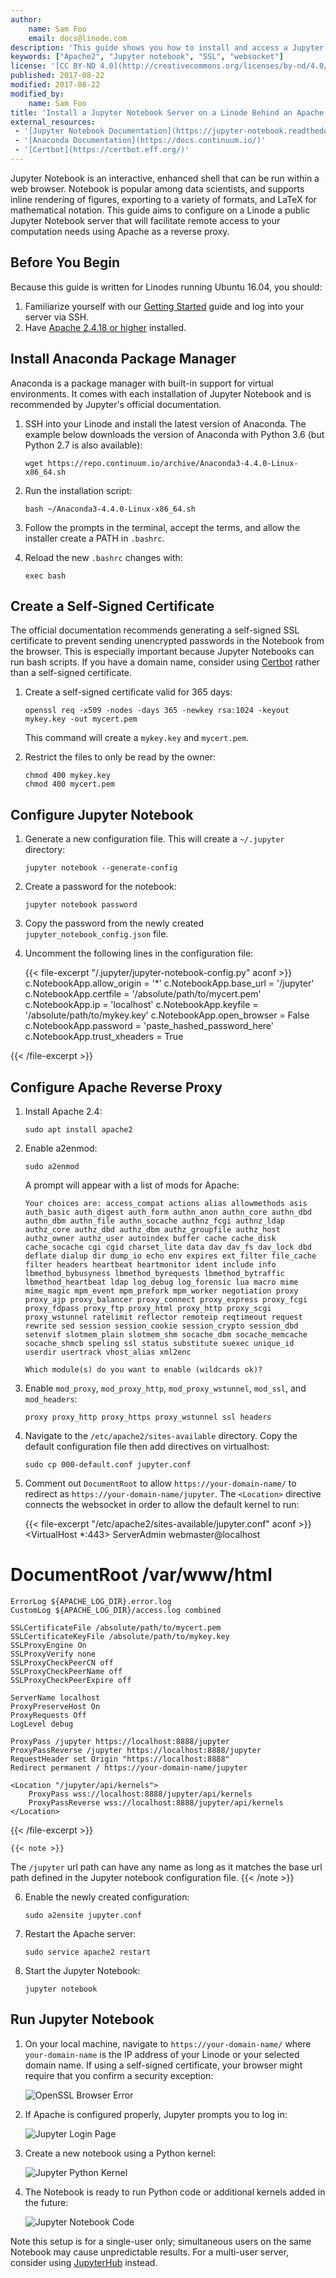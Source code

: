 ```yaml
---
author:
    name: Sam Foo 
    email: docs@linode.com
description: 'This guide shows you how to install and access a Jupyter notebook on a Linode remotely and securely through an Apache reverse proxy.'
keywords: ["Apache2", "Jupyter notebook", "SSL", "websocket"]
license: '[CC BY-ND 4.0](http://creativecommons.org/licenses/by-nd/4.0/)'
published: 2017-08-22
modified: 2017-08-22
modified_by:
    name: Sam Foo
title: 'Install a Jupyter Notebook Server on a Linode Behind an Apache Reverse Proxy'
external_resources:
 - '[Jupyter Notebook Documentation](https://jupyter-notebook.readthedocs.io/en/stable/)'
 - '[Anaconda Documentation](https://docs.continuum.io/)'
 - '[Certbot](https://certbot.eff.org/)'
---
```


Jupyter Notebook is an interactive, enhanced shell that can be run within a web browser. Notebook is popular among data scientists, and supports inline rendering of figures, exporting to a variety of formats, and LaTeX for mathematical notation. This guide aims to configure on a Linode a public Jupyter Notebook server that will facilitate remote access to your computation needs using Apache as a reverse proxy. 

## Before You Begin

Because this guide is written for Linodes running Ubuntu 16.04, you should:

1.  Familiarize yourself with our [Getting Started](/docs/getting-started) guide and log into your server via SSH.
2.  Have [Apache 2.4.18 or higher](https://help.ubuntu.com/lts/serverguide/httpd.html) installed.

## Install Anaconda Package Manager

Anaconda is a package manager with built-in support for virtual environments. It comes with each installation of Jupyter Notebook and is recommended by Jupyter's official documentation.

1.  SSH into your Linode and install the latest version of Anaconda. The example below downloads the version of Anaconda with Python 3.6 (but Python 2.7 is also available):

        wget https://repo.continuum.io/archive/Anaconda3-4.4.0-Linux-x86_64.sh

2.  Run the installation script:

        bash ~/Anaconda3-4.4.0-Linux-x86_64.sh

3.  Follow the prompts in the terminal, accept the terms, and allow the installer create a PATH in `.bashrc`.

4.  Reload the new `.bashrc` changes with:

        exec bash

## Create a Self-Signed Certificate

The official documentation recommends generating a self-signed SSL certificate to prevent sending unencrypted passwords in the Notebook from the browser. This is especially important because Jupyter Notebooks can run bash scripts. If you have a domain name, consider using [Certbot](https://certbot.eff.org/#ubuntuxenial-apache) rather than a self-signed certificate.

1.  Create a self-signed certificate valid for 365 days:

        openssl req -x509 -nodes -days 365 -newkey rsa:1024 -keyout mykey.key -out mycert.pem 

    This command will create a `mykey.key` and `mycert.pem`.

2.  Restrict the files to only be read by the owner:

        chmod 400 mykey.key
        chmod 400 mycert.pem

## Configure Jupyter Notebook

1.  Generate a new configuration file. This will create a `~/.jupyter` directory:

        jupyter notebook --generate-config

2.  Create a password for the notebook:

        jupyter notebook password

3.  Copy the password from the newly created `jupyter_notebook_config.json` file.

4.  Uncomment the following lines in the configuration file:

    {{< file-excerpt "/.jupyter/jupyter-notebook-config.py" aconf >}}
c.NotebookApp.allow_origin = '*'
c.NotebookApp.base_url = '/jupyter'
c.NotebookApp.certfile = '/absolute/path/to/mycert.pem'
c.NotebookApp.ip = 'localhost'
c.NotebookApp.keyfile = '/absolute/path/to/mykey.key'
c.NotebookApp.open_browser = False
c.NotebookApp.password = 'paste_hashed_password_here'
c.NotebookApp.trust_xheaders = True

{{< /file-excerpt >}}


## Configure Apache Reverse Proxy

1.  Install Apache 2.4:

        sudo apt install apache2

2.  Enable a2enmod:

        sudo a2enmod

    A prompt will appear with a list of mods for Apache:

        Your choices are: access_compat actions alias allowmethods asis auth_basic auth_digest auth_form authn_anon authn_core authn_dbd authn_dbm authn_file authn_socache authnz_fcgi authnz_ldap authz_core authz_dbd authz_dbm authz_groupfile authz_host authz_owner authz_user autoindex buffer cache cache_disk cache_socache cgi cgid charset_lite data dav dav_fs dav_lock dbd deflate dialup dir dump_io echo env expires ext_filter file_cache filter headers heartbeat heartmonitor ident include info lbmethod_bybusyness lbmethod_byrequests lbmethod_bytraffic lbmethod_heartbeat ldap log_debug log_forensic lua macro mime mime_magic mpm_event mpm_prefork mpm_worker negotiation proxy proxy_ajp proxy_balancer proxy_connect proxy_express proxy_fcgi proxy_fdpass proxy_ftp proxy_html proxy_http proxy_scgi proxy_wstunnel ratelimit reflector remoteip reqtimeout request rewrite sed session session_cookie session_crypto session_dbd setenvif slotmem_plain slotmem_shm socache_dbm socache_memcache socache_shmcb speling ssl status substitute suexec unique_id userdir usertrack vhost_alias xml2enc

        Which module(s) do you want to enable (wildcards ok)?

3.  Enable `mod_proxy`, `mod_proxy_http`, `mod_proxy_wstunnel`, `mod_ssl`, and `mod_headers`:

        proxy proxy_http proxy_https proxy_wstunnel ssl headers

4.  Navigate to the `/etc/apache2/sites-available` directory. Copy the default configuration file then add directives on virtualhost:

        sudo cp 000-default.conf jupyter.conf

5.  Comment out `DocumentRoot` to allow `https://your-domain-name/` to redirect as `https://your-domain-name/jupyter`. The `<Location>` directive connects the websocket in order to allow the default kernel to run:

    {{< file-excerpt "/etc/apache2/sites-available/jupyter.conf" aconf >}}
<VirtualHost *:443>
    ServerAdmin webmaster@localhost
#   DocumentRoot /var/www/html

    ErrorLog ${APACHE_LOG_DIR}.error.log
    CustomLog ${APACHE_LOG_DIR}/access.log combined

    SSLCertificateFile /absolute/path/to/mycert.pem
    SSLCertificateKeyFile /absolute/path/to/mykey.key
    SSLProxyEngine On
    SSLProxyVerify none
    SSLProxyCheckPeerCN off
    SSLProxyCheckPeerName off
    SSLProxyCheckPeerExpire off

    ServerName localhost
    ProxyPreserveHost On
    ProxyRequests Off
    LogLevel debug

    ProxyPass /jupyter https://localhost:8888/jupyter
    ProxyPassReverse /jupyter https://localhost:8888/jupyter
    RequestHeader set Origin "https://localhost:8888"
    Redirect permanent / https://your-domain-name/jupyter

    <Location "/jupyter/api/kernels">
        ProxyPass wss://localhost:8888/jupyter/api/kernels
        ProxyPassReverse wss://localhost:8888/jupyter/api/kernels
    </Location>

</VirtualHost>

{{< /file-excerpt >}}


    {{< note >}}
The `/jupyter` url path can have any name as long as it matches the base url path defined in the Jupyter notebook configuration file.
{{< /note >}}

6.  Enable the newly created configuration:

        sudo a2ensite jupyter.conf

7.  Restart the Apache server:

        sudo service apache2 restart

8.  Start the Jupyter Notebook:

        jupyter notebook

## Run Jupyter Notebook 

1.  On your local machine, navigate to `https://your-domain-name/` where `your-domain-name` is the IP address of your Linode or your selected domain name. If using a self-signed certificate, your browser might require that you confirm a security exception:

    ![OpenSSL Browser Error](/docs/assets/jupyter-add-exception.png)

2.  If Apache is configured properly, Jupyter prompts you to log in:

    ![Jupyter Login Page](/docs/assets/jupyter-login-page.png)

3.  Create a new notebook using a Python kernel:

    ![Jupyter Python Kernel](/docs/assets/jupyter-new-notebook.png)

4.  The Notebook is ready to run Python code or additional kernels added in the future:

    ![Jupyter Notebook Code](/docs/assets/jupyter-code-sample.png)

Note this setup is for a single-user only; simultaneous users on the same Notebook may cause unpredictable results. For a multi-user server, consider using [JupyterHub](https://github.com/jupyterhub/jupyterhub) instead.


